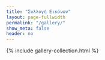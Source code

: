 ```yaml
---
title: "Συλλογή Εικόνων"
layout: page-fullwidth
permalink: "/gallery/"
show_meta: false
header: no
---
```



{% include gallery-collection.html %}

